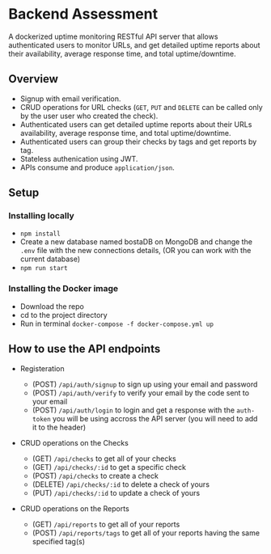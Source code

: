 # Backend Assessment
A dockerized uptime monitoring RESTful API server that allows authenticated users to monitor URLs, and get detailed uptime reports about their availability, average response time, and total uptime/downtime.

## Overview
- Signup with email verification.
- CRUD operations for URL checks (`GET`, `PUT` and `DELETE` can be called only by the user user who created the check).
- Authenticated users can get detailed uptime reports about their URLs availability, average response time, and total uptime/downtime.
- Authenticated users can group their checks by tags and get reports by tag.
- Stateless authenication using JWT.
- APIs consume and produce `application/json`.

## Setup

### Installing locally
- `npm install`
- Create a new database named bostaDB on MongoDB and change the `.env` file with the new connections details, (OR you can work with the current database)
-  `npm run start`

### Installing the Docker image
- Download the repo
- cd to the project directory
- Run in terminal `docker-compose -f docker-compose.yml up`

## How to use the API endpoints

- Registeration
    - (POST) `/api/auth/signup` to sign up using your email and password
    - (POST) `/api/auth/verify` to verify your email by the code sent to your email
    - (POST) `/api/auth/login` to login and get a response with the `auth-token` you will be using accross the API server (you will need to add it to the header)

- CRUD operations on the Checks
    - (GET) `/api/checks` to get all of your checks
    - (GET) `/api/checks/:id` to get a specific check
    - (POST) `/api/checks` to create a check
    - (DELETE) `/api/checks/:id` to delete a check of yours
    - (PUT) `/api/checks/:id` to update a check of yours

- CRUD operations on the Reports
    - (GET) `/api/reports` to get all of your reports
    - (POST) `/api/reports/tags` to get all of your reports having the same specified tag(s)
